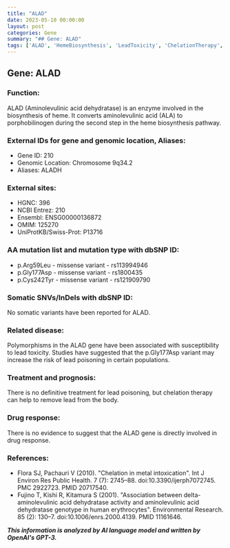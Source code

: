 ```yaml
---
title: "ALAD"
date: 2023-05-10 00:00:00
layout: post
categories: Gene
summary: "## Gene: ALAD"
tags: ['ALAD', 'HemeBiosynthesis', 'LeadToxicity', 'ChelationTherapy', 'MissenseVariant', 'GeneticSusceptibility', 'Enzyme', 'Polymorphism']
---
```


## Gene: ALAD

### Function:
ALAD (Aminolevulinic acid dehydratase) is an enzyme involved in the biosynthesis of heme. It converts aminolevulinic acid (ALA) to porphobilinogen during the second step in the heme biosynthesis pathway.

### External IDs for gene and genomic location, Aliases:
- Gene ID: 210
- Genomic Location: Chromosome 9q34.2
- Aliases: ALADH

### External sites:
- HGNC: 396
- NCBI Entrez: 210
- Ensembl: ENSG00000136872
- OMIM: 125270
- UniProtKB/Swiss-Prot: P13716

### AA mutation list and mutation type with dbSNP ID:
- p.Arg59Leu - missense variant - rs113994946
- p.Gly177Asp - missense variant - rs1800435
- p.Cys242Tyr - missense variant - rs121909790

### Somatic SNVs/InDels with dbSNP ID:
No somatic variants have been reported for ALAD.

### Related disease:
Polymorphisms in the ALAD gene have been associated with susceptibility to lead toxicity. Studies have suggested that the p.Gly177Asp variant may increase the risk of lead poisoning in certain populations.

### Treatment and prognosis:
There is no definitive treatment for lead poisoning, but chelation therapy can help to remove lead from the body.

### Drug response:
There is no evidence to suggest that the ALAD gene is directly involved in drug response.

### References:
- Flora SJ, Pachauri V (2010). "Chelation in metal intoxication". Int J Environ Res Public Health. 7 (7): 2745–88. doi:10.3390/ijerph7072745. PMC 2922723. PMID 20717540.
- Fujino T, Kishi R, Kitamura S (2001). "Association between delta-aminolevulinic acid dehydratase activity and aminolevulinic acid dehydratase genotype in human erythrocytes". Environmental Research. 85 (2): 130–7. doi:10.1006/enrs.2000.4139. PMID 11161646.

**_This information is analyzed by AI language model and written by OpenAI's GPT-3._**